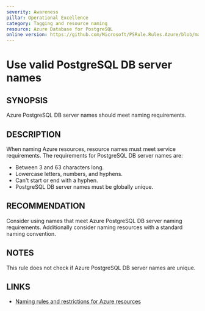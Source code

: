 ```yaml
---
severity: Awareness
pillar: Operational Excellence
category: Tagging and resource naming
resource: Azure Database for PostgreSQL
online version: https://github.com/Microsoft/PSRule.Rules.Azure/blob/main/docs/rules/en/Azure.PostgreSQL.ServerName.md
---
```


# Use valid PostgreSQL DB server names

## SYNOPSIS

Azure PostgreSQL DB server names should meet naming requirements.

## DESCRIPTION

When naming Azure resources, resource names must meet service requirements.
The requirements for PostgreSQL DB server names are:

- Between 3 and 63 characters long.
- Lowercase letters, numbers, and hyphens.
- Can't start or end with a hyphen.
- PostgreSQL DB server names must be globally unique.

## RECOMMENDATION

Consider using names that meet Azure PostgreSQL DB server naming requirements.
Additionally consider naming resources with a standard naming convention.

## NOTES

This rule does not check if Azure PostgreSQL DB server names are unique.

## LINKS

- [Naming rules and restrictions for Azure resources](https://docs.microsoft.com/azure/azure-resource-manager/management/resource-name-rules#microsoftdbforpostgresql)
